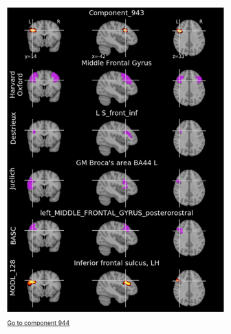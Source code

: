 


![943](preliminary/943.jpg "Component 943")

[Go to component 944](https://parietal-inria.github.io/MODL_atlas/1024/944 "Component 944")